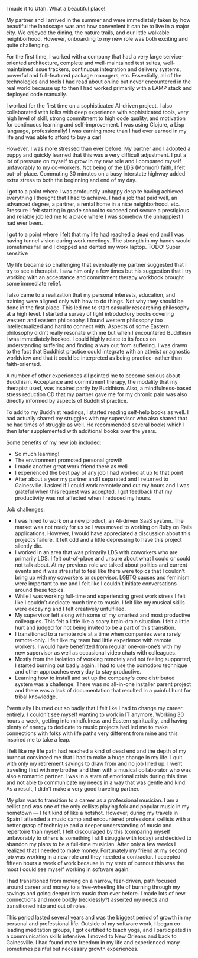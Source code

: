I made it to Utah. What a beautiful place!

My partner and I arrived in the summer and were immediately taken by how beautiful the landscape was and how convenient it can be to live in a major city. We enjoyed the dining, the nature trails, and our little walkable neighborhood. However, onboarding to my new role was both exciting and quite challenging.

For the first time, I worked with a company that had a very large service-oriented architecture, complete and well-maintained test suites, well-maintained issue trackers, continuous integration and delivery systems, powerful and full-featured package managers, etc. Essentially, all of the technologies and tools I had read about online but never encountered in the real world because up to then I had worked primarily with a LAMP stack and deployed code manually.

I worked for the first time on a sophisticated AI-driven project. I also collaborated with folks with deep experience with sophisticated tools, very high level of skill, strong commitment to high code quality, and motivation for continuous learning and self-improvement. I was using Clojure, a Lisp language, professionally! I was earning more than I had ever earned in my life and was able to afford to buy a car!

However, I was more stressed than ever before. My partner and I adopted a puppy and quickly learned that this was a very difficult adjustment. I put a lot of pressure on myself to grow in my new role and I compared myself unfavorably to my co-workers. Not being of the LDS (Mormon) faith, I felt out-of-place. Commuting 30 minutes on a busy interstate highway added extra stress to both the beginning and end of my day.

I got to a point where I was profoundly unhappy despite having achieved everything I thought that I had to achieve. I had a job that paid well, an advanced degree, a partner, a rental home in a nice neighborhood, etc. Pressure I felt starting in grade school to succeed and secure a prestigious and reliable job led me to a place where I was somehow the unhappiest I had ever been.

I got to a point where I felt that my life had reached a dead end and I was having tunnel vision during work meetings. The strength in my hands would sometimes fail and I dropped and dented my work laptop. TODO: Super sensitive

My life became so challenging that eventually my partner suggested that I try to see a therapist. I saw him only a few times but his suggestion that I try working with an acceptance and commitment therapy workbook brought some immediate relief.

I also came to a realization that my personal interests, education, and training were aligned only with how to do things. Not why they should be done in the first place. This led me to start casually researching philosophy at a high level. I started a survey of light introductory books covering western and eastern philosophy. I found western philosophy too intellectualized and hard to connect with. Aspects of some Eastern philosophy didn’t really resonate with me but when I encountered Buddhism I was immediately hooked. I could highly relate to its focus on understanding suffering and finding a way out from suffering. I was drawn to the fact that Buddhist practice could integrate with an atheist or agnostic worldview and that it could be interpreted as being practice- rather than faith-oriented.

A number of other experiences all pointed me to become serious about Buddhism. Acceptance and commitment therapy, the modality that my therapist used, was inspired partly by Buddhism. Also, a mindfulness-based stress reduction CD that my partner gave me for my chronic pain was also directly informed by aspects of Buddhist practice.

To add to my Buddhist readings, I started reading self-help books as well. I had actually shared my struggles with my supervisor who also shared that he had times of struggle as well. He recommended several books which I then later supplemented with additional books over the years.

Some benefits of my new job included:

- So much learning!
- The environment promoted personal growth
- I made another great work friend there as well
- I experienced the best pay of any job I had worked at up to that point
- After about a year my partner and I separated and I returned to Gainesville. I asked if I could work remotely and cut my hours and I was grateful when this request was accepted. I got feedback that my productivity was not affected when I reduced my hours.

Job challenges:

- I was hired to work on a new product, an AI-driven SaaS system. The market was not ready for us so I was moved to working on Ruby on Rails applications. However, I would have appreciated a discussion about this project’s failure. It felt odd and a little depressing to have this project silently die.
- I worked in an area that was primarily LDS with coworkers who are primarily LDS. I felt out-of-place and unsure about what I could or could not talk about. At my previous role we talked about politics and current events and it was stressful to feel like there were topics that I couldn’t bring up with my coworkers or supervisor. LGBTQ causes and feminism were important to me and I felt like I couldn’t initiate conversations around these topics.
- While I was working full-time and experiencing great work stress I felt like I couldn’t dedicate much time to music. I felt like my musical skills were decaying and I felt creatively unfulfilled.
- My supervisor left along with some of my smartest and most productive colleagues. This felt a little like a scary brain-drain situation. I felt a little hurt and judged for not being invited to be a part of this transition.
- I transitioned to a remote role at a time when companies were rarely remote-only. I felt like my team had little experience with remote workers. I would have benefitted from regular one-on-one’s with my new supervisor as well as occasional video chats with colleagues.
- Mostly from the isolation of working remotely and not feeling supported, I started burning out badly again. I had to use the pomodoro technique and other approaches every day to stay productive.
- Learning how to install and set up the company's core distributed system was a challenge. There was no all-in-one installer parent project and there was a lack of documentation that resulted in a painful hunt for tribal knowledge.

Eventually I burned out so badly that I felt like I had to change my career entirely. I couldn’t see myself wanting to work in IT anymore. Working 30 hours a week, getting into mindfulness and Eastern spirituality, and having plenty of energy to dedicate to music projects had led me to make connections with folks with life paths very different from mine and this inspired me to take a leap.

I felt like my life path had reached a kind of dead end and the depth of my burnout convinced me that I had to make a huge change in my life. I quit with only my retirement savings to draw from and no job lined up. I went traveling first with my brother and then with a musical collaborator who was also a romantic partner. I was in a state of emotional crisis during this time and not able to communicate my needs in a way that was gentle and kind. As a result, I didn’t make a very good traveling partner.

My plan was to transition to a career as a professional musician. I am a cellist and was one of the only cellists playing folk and popular music in my hometown — I felt kind of like a hotshot. However, during my travels in Spain I attended a music camp and encountered professional cellists with a better grasp of technique and a deeper understanding of music and repertoire than myself. I felt discouraged by this (comparing myself unfavorably to others is something I still struggle with today) and decided to abandon my plans to be a full-time musician. After only a few weeks I realized that I needed to make money. Fortunately my friend at my second job was working in a new role and they needed a contractor. I accepted fifteen hours a week of work because in my state of burnout this was the most I could see myself working in software again.

I had transitioned from moving on a narrow, fear-driven, path focused around career and money to a free-wheeling life of burning through my savings and going deeper into music than ever before. I made lots of new connections and more boldly (recklessly?) asserted my needs and transitioned into and out of roles.

This period lasted several years and was the biggest period of growth in my personal and professional life. Outside of my software work, I began co-leading meditation groups, I got certified to teach yoga, and I participated in a communication skills intensive. I moved to New Orleans and back to Gainesville. I had found more freedom in my life and experienced many sometimes painful but necessary growth experiences.
